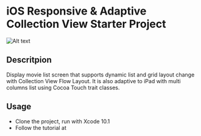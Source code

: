 # iOS Responsive & Adaptive Collection View Starter Project

![Alt text](./splash.png?raw=true "Responsive & Adaptive Collection View")

## Descritpion
 Display movie list screen that supports dynamic list and grid layout change with Collection View Flow Layout. It is also adaptive to iPad with multi columns list using Cocoa Touch trait classes.

## Usage
- Clone the project, run with Xcode 10.1
- Follow the tutorial at
